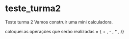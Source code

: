 # teste_turma2
Teste turma 2
Vamos construir uma mini calculadora.


coloquei as operações que serão realizadas = { + , - , * , /}
